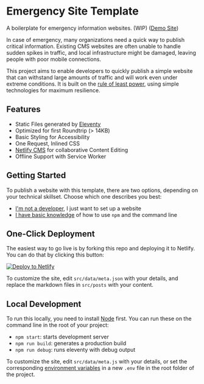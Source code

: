 # Emergency Site Template

A boilerplate for emergency information websites. (WIP) ([Demo Site](https://emergency-site.dev))

In case of emergency, many organizations need a quick way to publish critical information. Existing CMS websites are often unable to handle sudden spikes in traffic, and local infrastructure might be damaged, leaving people with poor mobile connections.

This project aims to enable developers to quickly publish a simple website that can withstand large amounts of traffic and will work even under extreme conditions. It is built on the [rule of least power](https://en.wikipedia.org/wiki/Rule_of_least_power), using simple technologies for maximum resilience.

## Features

* Static Files generated by [Eleventy](https://11ty.dev)
* Optimized for first Roundtrip (> 14KB)
* Basic Styling for Accessibility
* One Request, Inlined CSS
* [Netlify CMS](https://www.netlifycms.org/) for collaborative Content Editing
* Offline Support with Service Worker

## Getting Started

To publish a website with this template, there are two options, depending on your technical skillset. Choose which one describes you best:

* [I'm not a developer](https://github.com/maxboeck/emergency-site/blob/master/src/posts/2020-03-20-getting-started.md#no-code-setup), I just want to set up a website
* [I have basic knowledge](https://github.com/maxboeck/emergency-site/blob/master/src/posts/2020-03-20-getting-started.md#advanced-setup) of how to use `npm` and the command line 

## One-Click Deployment

The easiest way to go live is by forking this repo and deploying it to Netlify. You can do that by clicking this button:  

[![Deploy to Netlify](https://www.netlify.com/img/deploy/button.svg)](https://app.netlify.com/start/deploy?repository=https://github.com/maxboeck/emergency-site) 

To customize the site, edit `src/data/meta.json` with your details, and replace the markdown files in `src/posts` with your content.

## Local Development

To run this locally, you need to install [Node](https://nodejs.org/en/) first.
You can run these on the command line in the root of your project:

* `npm start`: starts development server
* `npm run build`: generates a production build
* `npm run debug`: runs eleventy with debug output

To customize the site, edit `src/data/meta.js` with your details, or set the corresponding [environment variables](#configure-your-site) in a new `.env` file in the root folder of the project.
